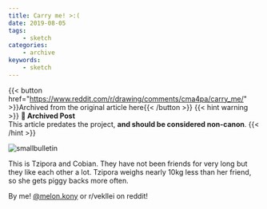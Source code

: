 ```yaml
---
title: Carry me! >:(
date: 2019-08-05
tags:
    - sketch
categories:
    - archive
keywords:
    - sketch
---
```

{{< button href="https://www.reddit.com/r/drawing/comments/cma4pa/carry_me/" >}}Archived from the original article here{{< /button >}}
{{< hint warning >}}
**🌸 Archived Post**  
This article predates the project, **and should be considered non-canon**.
{{< /hint >}}

![smallbulletin](/images/sketches/carry.jpg)

This is Tzipora and Cobian. They have not been friends for very long but they like each other a lot. Tzipora weighs nearly 10kg less than her friend, so she gets piggy backs more often.

By me! [@melon.kony](https://www.instagram.com/melon.kony/) or r/vekllei on reddit!
